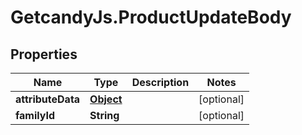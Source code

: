 # GetcandyJs.ProductUpdateBody

## Properties

Name | Type | Description | Notes
------------ | ------------- | ------------- | -------------
**attributeData** | [**Object**](.md) |  | [optional] 
**familyId** | **String** |  | [optional] 



